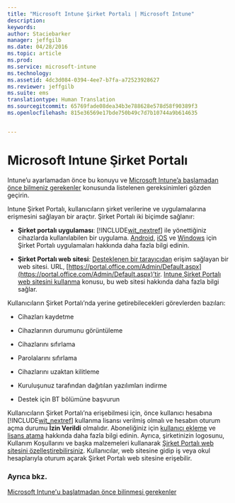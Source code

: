 ```yaml
---
title: "Microsoft Intune Şirket Portalı | Microsoft Intune"
description: 
keywords: 
author: Staciebarker
manager: jeffgilb
ms.date: 04/28/2016
ms.topic: article
ms.prod: 
ms.service: microsoft-intune
ms.technology: 
ms.assetid: 4dc3d084-0394-4ee7-b7fa-a72523928627
ms.reviewer: jeffgilb
ms.suite: ems
translationtype: Human Translation
ms.sourcegitcommit: 65769fade08dea34b3e788628e578d58f90389f3
ms.openlocfilehash: 815e36569e17bde750b49c7d7b10744a9b614635


---
```


# Microsoft Intune Şirket Portalı

Intune’u ayarlamadan önce bu konuyu ve [Microsoft Intune’a başlamadan önce bilmeniz gerekenler](what-to-know-before-you-start-microsoft-intune.md) konusunda listelenen gereksinimleri gözden geçirin.

Intune Şirket Portalı, kullanıcıların şirket verilerine ve uygulamalarına erişmesini sağlayan bir araçtır. Şirket Portalı iki biçimde sağlanır:

-   **Şirket portalı uygulaması**: [!INCLUDE[wit_nextref](../includes/wit_nextref_md.md)] ile yönettiğiniz cihazlarda kullanılabilen bir uygulama. [Android](/Intune/EndUser/using-your-android-device-with-intune), [iOS](/Intune/EndUser/using-your-ios-or-mac-os-x-device-with-intune) ve [Windows](/Intune/EndUser/using-your-windows-device-with-intune) için Şirket Portalı uygulamaları hakkında daha fazla bilgi edinin.


- **Şirket Portalı web sitesi**: [Desteklenen bir tarayıcıdan](supported-web-browsers.md) erişim sağlayan bir web sitesi. URL, [https://portal.office.com/Admin/Default.aspx](https://portal.office.com/Admin/Default.aspx)’tir. [Intune Şirket Portalı web sitesini kullanma](/Intune/EndUser/using-the-intune-company-portal-website) konusu, bu web sitesi hakkında daha fazla bilgi sağlar.

Kullanıcıların Şirket Portalı’nda yerine getirebilecekleri görevlerden bazıları:

-   Cihazları kaydetme

-   Cihazlarının durumunu görüntüleme

-   Cihazlarını sıfırlama

-   Parolalarını sıfırlama

-   Cihazlarını uzaktan kilitleme

-   Kuruluşunuz tarafından dağıtılan yazılımları indirme

-   Destek için BT bölümüne başvurun

Kullanıcıların Şirket Portalı’na erişebilmesi için, önce kullanıcı hesabına [!INCLUDE[wit_nextref](../includes/wit_nextref_md.md)] kullanma lisansı verilmiş olmalı ve hesabın oturum açma durumu **İzin Verildi** olmalıdır. Aboneliğiniz için [kullanıcı ekleme](start-with-a-paid-subscription-to-microsoft-intune-step-3.md) ve [lisans atama](start-with-a-paid-subscription-to-microsoft-intune-step-4.md) hakkında daha fazla bilgi edinin. Ayrıca, şirketinizin logosunu, Kullanım Koşullarını ve başka malzemeleri kullanarak [Şirket Portalı web sitesini özelleştirebilirsiniz](start-with-a-paid-subscription-to-microsoft-intune-step-7.md). Kullanıcılar, web sitesine gidip iş veya okul hesaplarıyla oturum açarak Şirket Portalı web sitesine erişebilir.

### Ayrıca bkz.
[Microsoft Intune'u başlatmadan önce bilinmesi gerekenler](what-to-know-before-you-start-microsoft-intune.md)



<!--HONumber=Jun16_HO4-->


